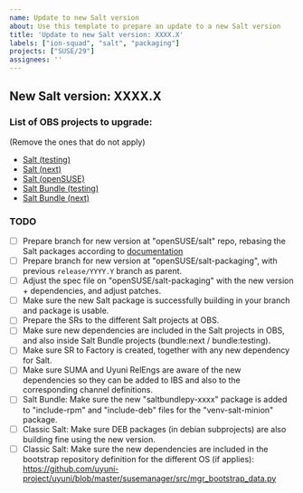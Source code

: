 ```yaml
---
name: Update to new Salt version
about: Use this template to prepare an update to a new Salt version
title: 'Update to new Salt version: XXXX.X'
labels: ["ion-squad", "salt", "packaging"]
projects: ["SUSE/29"]
assignees: ''
---
```

## New Salt version: XXXX.X

### List of OBS projects to upgrade:

(Remove the ones that do not apply)

- [Salt (testing)](https://build.opensuse.org/project/show/systemsmanagement:saltstack:products:testing)
- [Salt (next)](https://build.opensuse.org/project/show/systemsmanagement:saltstack:products:next)
- [Salt (openSUSE)](https://build.opensuse.org/project/show/systemsmanagement:saltstack)
- [Salt Bundle (testing)](https://build.opensuse.org/project/show/systemsmanagement:saltstack:bundle:testing)
- [Salt Bundle (next)](https://build.opensuse.org/project/show/systemsmanagement:saltstack:bundle:next)

### TODO

- [ ] Prepare branch for new version at "openSUSE/salt" repo, rebasing the Salt packages according to [documentation](https://github.com/openSUSE/salt/wiki/Workflow#upgrade-to-a-new-upstream-release)
- [ ] Prepare branch for new version at "openSUSE/salt-packaging", with previous `release/YYYY.Y` branch as parent.
- [ ] Adjust the spec file on "openSUSE/salt-packaging" with the new version + dependencies, and adjust patches.
- [ ] Make sure the new Salt package is successfully building in your branch and package is usable.
- [ ] Prepare the SRs to the different Salt projects at OBS.
- [ ] Make sure new dependencies are included in the Salt projects in OBS, and also inside Salt Bundle projects (bundle:next / bundle:testing).
- [ ] Make sure SR to Factory is created, together with any new dependency for Salt.
- [ ] Make sure SUMA and Uyuni RelEngs are aware of the new dependencies so they can be added to IBS and also to the corresponding channel definitions.
- [ ] Salt Bundle: Make sure the new "saltbundlepy-xxxx" package is added to "include-rpm" and "include-deb" files for the "venv-salt-minion" package.
- [ ] Classic Salt: Make sure DEB packages (in debian subprojects) are also building fine using the new version.
- [ ] Classic Salt: Make sure the new dependencies are included in the bootstrap repository definition for the different OS (if applies): https://github.com/uyuni-project/uyuni/blob/master/susemanager/src/mgr_bootstrap_data.py
